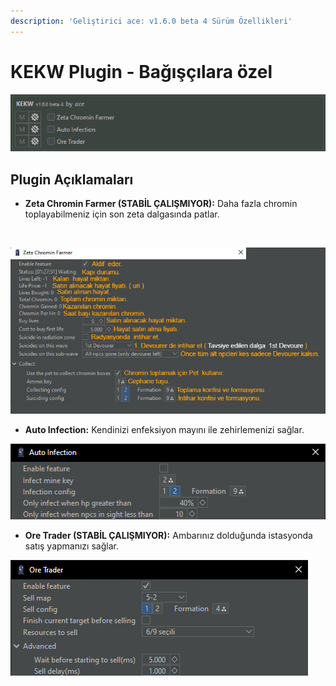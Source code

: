 ```yaml
---
description: 'Geliştirici ace: v1.6.0 beta 4 Sürüm Özellikleri'
---
```


# KEKW Plugin - Bağışçılara özel

![](<../.gitbook/assets/image (285).png>)

## Plugin Açıklamaları

* **Zeta Chromin Farmer (STABİL ÇALIŞMIYOR):** Daha fazla chromin toplayabilmeniz için son zeta dalgasında patlar.

\
&#x20;                                                 &#x20;

![](<../.gitbook/assets/image (134).png>)

* **Auto Infection:** Kendinizi enfeksiyon mayını ile zehirlemenizi sağlar.

![](<../.gitbook/assets/image (80).png>)

* **Ore Trader (STABİL ÇALIŞMIYOR):** Ambarınız dolduğunda istasyonda satış yapmanızı sağlar.

![](<../.gitbook/assets/image (33).png>)

